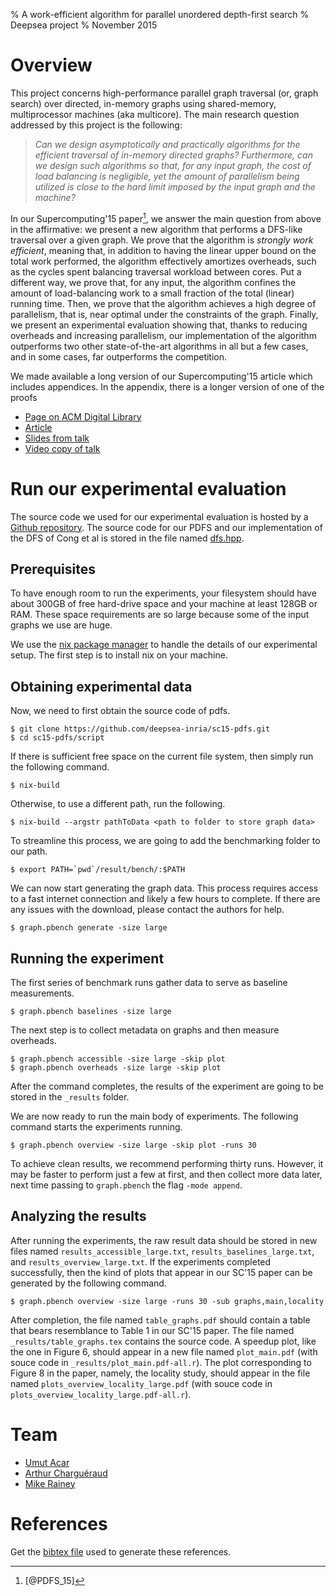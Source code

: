 % A work-efficient algorithm for parallel unordered depth-first search
% Deepsea project
% November 2015

Overview
========

This project concerns high-performance parallel graph traversal (or,
graph search) over directed, in-memory graphs using shared-memory,
multiprocessor machines (aka multicore). The main research question
addressed by this project is the following:

> *Can we design asymptotically and practically algorithms for the
> efficient traversal of in-memory directed graphs? Furthermore, can
> we design such algorithms so that, for any input graph, the cost of
> load balancing is negligible, yet the amount of parallelism being
> utilized is close to the hard limit imposed by the input graph and
> the machine?*

In our Supercomputing'15 paper[^1], we answer the main question from
above in the affirmative: we present a new algorithm that performs a
DFS-like traversal over a given graph. We prove that the algorithm is
*strongly work efficient*, meaning that, in addition to having the
linear upper bound on the total work performed, the algorithm
effectively amortizes overheads, such as the cycles spent balancing
traversal workload between cores. Put a different way, we prove that,
for any input, the algorithm confines the amount of load-balancing
work to a small fraction of the total (linear) running time. Then, we
prove that the algorithm achieves a high degree of parallelism, that
is, near optimal under the constraints of the graph. Finally, we
present an experimental evaluation showing that, thanks to reducing
overheads and increasing parallelism, our implementation of the
algorithm outperforms two other state-of-the-art algorithms in all but
a few cases, and in some cases, far outperforms the competition.

We made available a long version of our Supercomputing'15 article
which includes appendices. In the appendix, there is a longer version
of one of the proofs

- [Page on ACM Digital Library](http://dl.acm.org/citation.cfm?id=2807651)
- [Article](http://chargueraud.org/research/2015/pdfs/pdfs_sc15.pdf)
- [Slides from talk](http://gallium.inria.fr/~rainey/slides/sc15-pdfs-talk.pdf)
- [Video copy of talk](https://www.youtube.com/watch?v=kOausvmMtmM)

Run our experimental evaluation
===============================

The source code we used for our experimental evaluation is hosted by a
[Github repository](https://github.com/deepsea-inria/sc15-pdfs). The
source code for our PDFS and our implementation of the DFS of Cong et
al is stored in the file named
[dfs.hpp](https://github.com/deepsea-inria/sc15-pdfs/blob/master/sc15-graph/graph/include/dfs.hpp).

Prerequisites
----------------

To have enough room to run the experiments, your filesystem should
have about 300GB of free hard-drive space and your machine at least
128GB or RAM. These space requirements are so large because some of
the input graphs we use are huge.

We use the [nix package manager](https://nixos.org/nix/download.html)
to handle the details of our experimental setup. The first step is to
install nix on your machine.

Obtaining experimental data
---------------------------

Now, we need to first obtain the source code of pdfs.

~~~~
$ git clone https://github.com/deepsea-inria/sc15-pdfs.git
$ cd sc15-pdfs/script
~~~~

If there is sufficient free space on the current file system, then
simply run the following command.

~~~~
$ nix-build
~~~~

Otherwise, to use a different path, run the following.

~~~~
$ nix-build --argstr pathToData <path to folder to store graph data>
~~~~

To streamline this process, we are going to add the benchmarking
folder to our path.

~~~~
$ export PATH=`pwd`/result/bench/:$PATH
~~~~

We can now start generating the graph data. This process requires
access to a fast internet connection and likely a few hours to
complete. If there are any issues with the download, please contact
the authors for help.

~~~~
$ graph.pbench generate -size large
~~~~

Running the experiment
-------------------------

The first series of benchmark runs gather data to serve as baseline
measurements. 

~~~~
$ graph.pbench baselines -size large
~~~~

The next step is to collect metadata on graphs and then measure
overheads.

~~~~
$ graph.pbench accessible -size large -skip plot
$ graph.pbench overheads -size large -skip plot
~~~~

After the command completes, the results of the experiment are going
to be stored in the `_results` folder.

We are now ready to run the main body of experiments. The following
command starts the experiments running.

~~~~
$ graph.pbench overview -size large -skip plot -runs 30 
~~~~

To achieve clean results, we recommend performing thirty
runs. However, it may be faster to perform just a few at first, and
then collect more data later, next time passing to `graph.pbench` the
flag `-mode append`.

Analyzing the results
------------------------

After running the experiments, the raw result data should be stored in
new files named `results_accessible_large.txt`,
`results_baselines_large.txt`, and `results_overview_large.txt`. If
the experiments completed successfully, then the kind of plots that
appear in our SC'15 paper can be generated by the following command.

~~~~
$ graph.pbench overview -size large -runs 30 -sub graphs,main,locality
~~~~

After completion, the file named `table_graphs.pdf` should contain a
table that bears resemblance to Table 1 in our SC'15 paper. The file
named `_results/table_graphs.tex` contains the source code. A speedup
plot, like the one in Figure 6, should appear in a new file named
`plot_main.pdf` (with souce code in
`_results/plot_main.pdf-all.r`). The plot corresponding to Figure 8 in
the paper, namely, the locality study, should appear in the file named
`plots_overview_locality_large.pdf` (with souce code in
`plots_overview_locality_large.pdf-all.r`).


Team
====

- [Umut Acar](http://www.umut-acar.org/site/umutacar/)
- [Arthur Charguéraud](http://www.chargueraud.org/)
- [Mike Rainey](http://gallium.inria.fr/~rainey/)

References
==========

Get the [bibtex file](pdfs.bib) used to generate these
references.

[^1]: [@PDFS_15]
